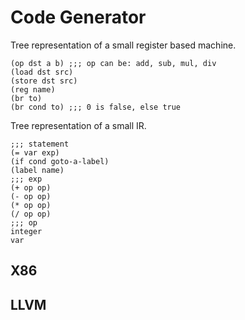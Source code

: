 # Code Generator

Tree representation of a small register based machine.

```rkt
(op dst a b) ;;; op can be: add, sub, mul, div
(load dst src)
(store dst src)
(reg name)
(br to)
(br cond to) ;;; 0 is false, else true
```

Tree representation of a small IR.

```rkt
;;; statement
(= var exp)
(if cond goto-a-label)
(label name)
;;; exp
(+ op op)
(- op op)
(* op op)
(/ op op)
;;; op
integer
var
```

## X86

## LLVM
